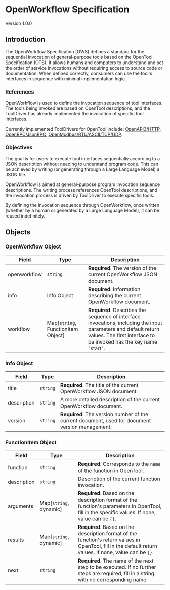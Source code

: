 # OpenWorkflow Specification

Version 1.0.0

## Introduction

The OpenWorkflow Specification (OWS) defines a standard for the sequential invocation of general-purpose tools based on the OpenTool Specification (OTS). It allows humans and computers to understand and set the order of service invocations without requiring access to source code or documentation. When defined correctly, consumers can use the tool's interfaces in sequence with minimal implementation logic.

### References

OpenWorkflow is used to define the invocation sequence of tool interfaces. The tools being invoked are based on OpenTool descriptions, and the ToolDriver has already implemented the invocation of specific tool interfaces.

Currently implemented ToolDrivers for OpenTool include: [OpenAPI3/HTTP](https://github.com/djbird2046/openapi_dart), [OpenRPC/JsonRPC](https://github.com/djbird2046/openrpc_dart), [OpenModbus/RTU/ASCII/TCP/UDP](https://github.com/djbird2046/openmodbus_dart).

### Objectives

The goal is for users to execute tool interfaces sequentially according to a JSON description without needing to understand program code. This can be achieved by writing (or generating through a Large Language Model) a JSON file.

OpenWorkflow is aimed at general-purpose program invocation sequence descriptions. The writing process references OpenTool descriptions, and the invocation process is driven by ToolDriver to execute specific tools.

By defining the invocation sequence through OpenWorkflow, once written (whether by a human or generated by a Large Language Model), it can be reused indefinitely.

## Objects

### OpenWorkflow Object

| Field        | Type                                 | Description                                                                                                                                                                          |
|--------------|--------------------------------------|--------------------------------------------------------------------------------------------------------------------------------------------------------------------------------------|
| openworkflow | `string`                             | **Required**. The version of the current OpenWorkflow JSON document.                                                                                                                 |
| info         | Info Object                          | **Required**. Information describing the current OpenWorkflow document.                                                                                                              |
| workflow     | Map\[`string`, FunctionItem Object\] | **Required**. Describes the sequence of interface invocations, including the input parameters and default return values. The first interface to be invoked has the key name "start". |

### Info Object

| Field       | Type     | Description                                                                                     |
|-------------|----------|-------------------------------------------------------------------------------------------------|
| title       | `string` | **Required**. The title of the current OpenWorkflow JSON document.                              |
| description | `string` | A more detailed description of the current OpenWorkflow document.                               |
| version     | `string` | **Required**. The version number of the current document, used for document version management. |

### FunctionItem Object

| Field       | Type                     | Description                                                                                                                                               |
|-------------|--------------------------|-----------------------------------------------------------------------------------------------------------------------------------------------------------|
| function    | `string`                 | **Required**. Corresponds to the `name` of the function in OpenTool.                                                                                      |
| description | `string`                 | Description of the current function invocation.                                                                                                           |
| arguments   | Map\[`string`, dynamic\] | **Required**. Based on the description format of the function's parameters in OpenTool, fill in the specific values. If none, value can be `{}`.          |
| results     | Map\[`string`, dynamic\] | **Required**. Based on the description format of the function's return values in OpenTool, fill in the default return values. If none, value can be `{}`. |
| next        | `string`                 | **Required**. The name of the next step to be executed. If no further steps are required, fill in a string with no corresponding name.                    |
